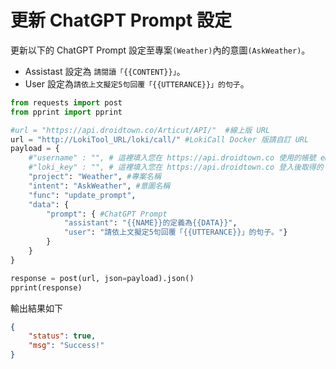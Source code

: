 # 更新 ChatGPT Prompt 設定

更新以下的 ChatGPT Prompt 設定至專案`(Weather)`內的意圖`(AskWeather)`。

- Assistast 設定為 `請閱讀「{{CONTENT}}」`。
- User 設定為`請依上文擬定5句回覆「{{UTTERANCE}}」的句子`。

```python
from requests import post
from pprint import pprint

#url = "https://api.droidtown.co/Articut/API/"  #線上版 URL
url = "http://LokiTool_URL/loki/call/" #LokiCall Docker 版請自訂 URL
payload = {
    #"username" : "", # 這裡填入您在 https://api.droidtown.co 使用的帳號 email。     Docker 版不需要此參數！
    #"loki_key" : "", # 這裡填入您在 https://api.droidtown.co 登入後取得的 loki_key。 Docker 版不需要此參數！
    "project": "Weather", #專案名稱
    "intent": "AskWeather", #意圖名稱
    "func": "update_prompt",
    "data": {
        "prompt": { #ChatGPT Prompt
            "assistant": "{{NAME}}的定義為{{DATA}}",
            "user": "請依上文擬定5句回覆「{{UTTERANCE}}」的句子。"}
        }
    }
}

response = post(url, json=payload).json()
pprint(response)
```

輸出結果如下

```json
{
    "status": true,
    "msg": "Success!"
}
```
